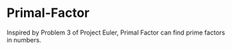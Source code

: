 # Primal-Factor
Inspired by Problem 3 of Project Euler, Primal Factor can find prime factors in numbers.
